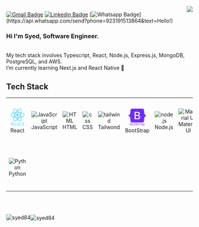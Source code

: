 <img align="right" src="https://visitor-badge.laobi.icu/badge?page_id=syed84.syed84">

[![Gmail Badge](https://img.shields.io/badge/-Gmail-c14438?style=flat-square&logo=Gmail&logoColor=white&link=mailto:thesyedarsalan@gmail.com)](mailto:thesyedarsalan@gmail.com)
[![Linkedin Badge](https://img.shields.io/badge/-LinkedIn-0e76a8?style=flat-square&logo=Linkedin&logoColor=white)](https://www.linkedin.com/in/syedofficial/)
[![Whatsapp Badge](https://img.shields.io/badge/-Whatsapp-4CA143?style=flat-square&labelColor=4CA143&logo=whatsapp&logoColor=white&link=https://api.whatsapp.com/send?phone=923191513864&text=Hello!)](https://api.whatsapp.com/send?phone=923191513864&text=Hello!)

### Hi I'm Syed, Software Engineer.


<br/>
My tech stack involves Typescript, React, Node.js, Express.js, MongoDB, PostgreSQL, and AWS.
<br/>
I’m currently learning Next.js and React Native 🌱

<h2 align="left" id="tech">Tech Stack</h2>

<table>
  <tr>
  <td align="center" width="120" height="120">
        <img src="https://raw.githubusercontent.com/devicons/devicon/master/icons/react/react-original-wordmark.svg" width="48" height="48" alt="React" />
      <br>React
    </td>
    
  <td align="center" width="120" height="120">
          <img src="https://cdn.worldvectorlogo.com/logos/logo-javascript.svg" width="48" height="48" alt="JavaScript" />
      <br>JavaScript
    </td>

  <td align="center" width="120" height="120">
      <img src="href="https://cdn.worldvectorlogo.com/logos/html5-2.svg" width="48" height="48" alt="HTML" />
      <br>HTML
    </td>
    
  <td align="center" width="120" height="120">
        <img src="https://cdn.worldvectorlogo.com/logos/css-4.svg" height="48" alt="css" />
      <br>CSS
    </td>

  <td align="center" width="120" height="120">
        <img src="https://www.vectorlogo.zone/logos/tailwindcss/tailwindcss-icon.svg" alt="tailwind" width="48" height="48" alt="Tailwind" />
      <br>Tailwond
    </td>


  <td align="center" width="120" height="120">
        <img src="https://raw.githubusercontent.com/devicons/devicon/master/icons/bootstrap/bootstrap-plain-wordmark.svg" width="48" height="48" alt="BootStrap" />
      <br>BootStrap
    </td>
    

    
  <td align="center" width="120" height="120">
        <img src="https://seeklogo.com/images/N/nodejs-logo-FBE122E377-seeklogo.com.png" width="48" height="48" alt="node.js" />
      <br>Node.js
    </td>
    <td align="center" width="120" height="120"> 
        <img src="https://v4.material-ui.com/static/logo.png" width="48" height="48" alt="Material UI" />
      <br>Material UI
    </td>
  </tr>
  <tr>
   
<td align="center" width="120" height="120">
        <img src="https://raw.githubusercontent.com/MacroPower/MacroPower/master/img/python-original.svg" width="48" height="48" alt="Python" />
      <br>Python
    </td>
       
  </tr>
</table>
<br></br>




<div>
  
<p><img align="left" src="https://github-readme-stats.vercel.app/api/top-langs?username=syed84&show_icons=true&locale=en&layout=compact" alt="syed84" /></p>



<p><img align="center" src="https://github-readme-streak-stats.herokuapp.com/?user=syed84&" alt="syed84" /></p>

</div>
